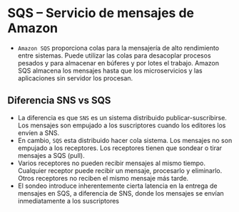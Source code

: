 # SQS – Servicio de mensajes de Amazon
- `Amazon SQS` proporciona colas para la mensajería de alto rendimiento entre sistemas. Puede utilizar las colas para desacoplar procesos pesados y para almacenar en búferes y por lotes el trabajo. Amazon SQS almacena los mensajes hasta que los microservicios y las aplicaciones sin servidor los procesan.

## Diferencia SNS vs SQS
-  La diferencia es que `SNS` es un sistema distribuido publicar-suscribirse. Los mensajes son empujado a los suscriptores cuando los editores los envíen a SNS.
-  En cambio, `SQS` esta distribuido hacer cola sistema. Los mensajes no son empujado a los receptores. Los receptores tienen que sondear o tirar mensajes a SQS (pull).
  - Varios receptores no pueden recibir mensajes al mismo tiempo. Cualquier receptor puede recibir un mensaje, procesarlo y eliminarlo. Otros receptores no reciben el mismo mensaje más tarde.
  -  El sondeo introduce inherentemente cierta latencia en la entrega de mensajes en SQS, a diferencia de SNS, donde los mensajes se envían inmediatamente a los suscriptores

